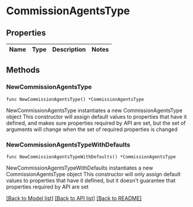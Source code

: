 # CommissionAgentsType

## Properties

Name | Type | Description | Notes
------------ | ------------- | ------------- | -------------

## Methods

### NewCommissionAgentsType

`func NewCommissionAgentsType() *CommissionAgentsType`

NewCommissionAgentsType instantiates a new CommissionAgentsType object
This constructor will assign default values to properties that have it defined,
and makes sure properties required by API are set, but the set of arguments
will change when the set of required properties is changed

### NewCommissionAgentsTypeWithDefaults

`func NewCommissionAgentsTypeWithDefaults() *CommissionAgentsType`

NewCommissionAgentsTypeWithDefaults instantiates a new CommissionAgentsType object
This constructor will only assign default values to properties that have it defined,
but it doesn't guarantee that properties required by API are set


[[Back to Model list]](../README.md#documentation-for-models) [[Back to API list]](../README.md#documentation-for-api-endpoints) [[Back to README]](../README.md)


